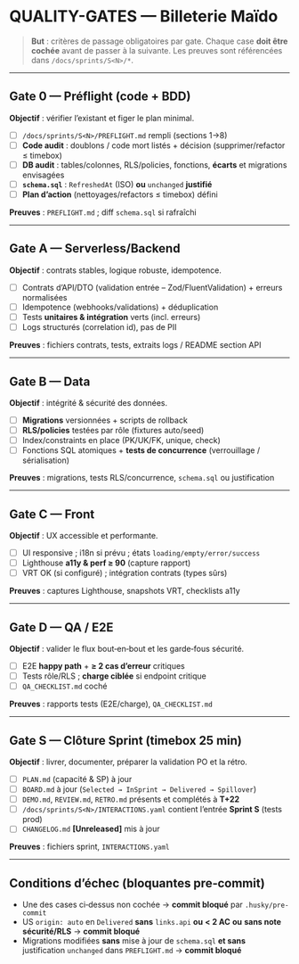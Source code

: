 # QUALITY-GATES — Billeterie Maïdo

> **But** : critères de passage obligatoires par gate. Chaque case **doit être cochée** avant de passer à la suivante. Les preuves sont référencées dans `/docs/sprints/S<N>/*`.

---

## Gate 0 — Préflight (code + BDD)

**Objectif** : vérifier l’existant et figer le plan minimal.

- [ ] `/docs/sprints/S<N>/PREFLIGHT.md` rempli (sections 1→8)
- [ ] **Code audit** : doublons / code mort listés + décision (supprimer/refactor ≤ timebox)
- [ ] **DB audit** : tables/colonnes, RLS/policies, fonctions, **écarts** et migrations envisagées
- [ ] **`schema.sql`** : `RefreshedAt` (ISO) **ou** `unchanged` **justifié**
- [ ] **Plan d’action** (nettoyages/refactors ≤ timebox) défini

**Preuves** : `PREFLIGHT.md` ; diff `schema.sql` si rafraîchi

---

## Gate A — Serverless/Backend

**Objectif** : contrats stables, logique robuste, idempotence.

- [ ] Contrats d’API/DTO (validation entrée – Zod/FluentValidation) + erreurs normalisées
- [ ] Idempotence (webhooks/validations) + déduplication
- [ ] Tests **unitaires & intégration** verts (incl. erreurs)
- [ ] Logs structurés (correlation id), pas de PII

**Preuves** : fichiers contrats, tests, extraits logs / README section API

---

## Gate B — Data

**Objectif** : intégrité & sécurité des données.

- [ ] **Migrations** versionnées + scripts de rollback
- [ ] **RLS/policies** testées par rôle (fixtures auto/seed)
- [ ] Index/constraints en place (PK/UK/FK, unique, check)
- [ ] Fonctions SQL atomiques + **tests de concurrence** (verrouillage / sérialisation)

**Preuves** : migrations, tests RLS/concurrence, `schema.sql` ou justification

---

## Gate C — Front

**Objectif** : UX accessible et performante.

- [ ] UI responsive ; i18n si prévu ; états `loading/empty/error/success`
- [ ] Lighthouse **a11y & perf ≥ 90** (capture rapport)
- [ ] VRT OK (si configuré) ; intégration contrats (types sûrs)

**Preuves** : captures Lighthouse, snapshots VRT, checklists a11y

---

## Gate D — QA / E2E

**Objectif** : valider le flux bout‑en‑bout et les garde‑fous sécurité.

- [ ] E2E **happy path** + **≥ 2 cas d’erreur** critiques
- [ ] Tests rôle/RLS ; **charge ciblée** si endpoint critique
- [ ] `QA_CHECKLIST.md` coché

**Preuves** : rapports tests (E2E/charge), `QA_CHECKLIST.md`

---

## Gate S — Clôture Sprint (timebox 25 min)

**Objectif** : livrer, documenter, préparer la validation PO et la rétro.

- [ ] `PLAN.md` (capacité & SP) à jour
- [ ] `BOARD.md` à jour (`Selected → InSprint → Delivered → Spillover`)
- [ ] `DEMO.md`, `REVIEW.md`, `RETRO.md` présents et complétés à **T+22**
- [ ] `/docs/sprints/S<N>/INTERACTIONS.yaml` contient l’entrée **Sprint S<N>** (tests prod)
- [ ] `CHANGELOG.md` **\[Unreleased]** mis à jour

**Preuves** : fichiers sprint, `INTERACTIONS.yaml`

---

## Conditions d’échec (bloquantes pre‑commit)

- Une des cases ci‑dessus non cochée → **commit bloqué** par `.husky/pre-commit`
- US `origin: auto` en `Delivered` **sans** `links.api` **ou** **< 2 AC** **ou** **sans note sécurité/RLS** → **commit bloqué**
- Migrations modifiées **sans** mise à jour de `schema.sql` **et sans** justification `unchanged` dans `PREFLIGHT.md` → **commit bloqué**
